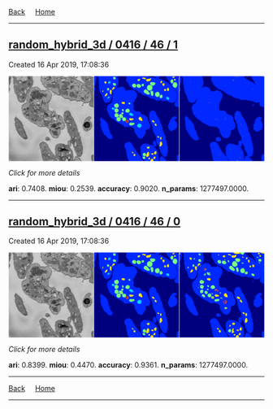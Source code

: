 
[Back](..)&nbsp;&nbsp;&nbsp;&nbsp;&nbsp;[Home](https://leapmanlab.github.io/snapshots)

---

<div class="summary"><a href="1"><h2>random_hybrid_3d / 0416 / 46 / 1</h2></a><p>Created 16 Apr 2019, 17:08:36
</p><a href="1"><img src="1/media/summary.png" align="center"></a><p>
<i>Click for more details</i>
</p></div>

**ari**: 0.7408. **miou**: 0.2539. **accuracy**: 0.9020. **n_params**: 1277497.0000. 

---

<div class="summary"><a href="0"><h2>random_hybrid_3d / 0416 / 46 / 0</h2></a><p>Created 16 Apr 2019, 17:08:36
</p><a href="0"><img src="0/media/summary.png" align="center"></a><p>
<i>Click for more details</i>
</p></div>

**ari**: 0.8399. **miou**: 0.4470. **accuracy**: 0.9361. **n_params**: 1277497.0000. 

---

[Back](..)&nbsp;&nbsp;&nbsp;&nbsp;&nbsp;[Home](https://leapmanlab.github.io/snapshots)

---